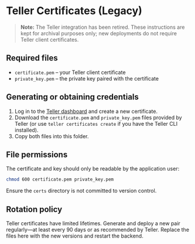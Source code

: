 # Teller Certificates (Legacy)

> **Note:** The Teller integration has been retired. These instructions are kept for archival
> purposes only; new deployments do not require Teller client certificates.

## Required files

- `certificate.pem` – your Teller client certificate
- `private_key.pem` – the private key paired with the certificate

## Generating or obtaining credentials

1. Log in to the [Teller dashboard](https://dashboard.teller.io/) and create a new certificate.
2. Download the `certificate.pem` and `private_key.pem` files provided by Teller (or use `teller certificates create` if you have the Teller CLI installed).
3. Copy both files into this folder.

## File permissions

The certificate and key should only be readable by the application user:

```bash
chmod 600 certificate.pem private_key.pem
```

Ensure the `certs` directory is not committed to version control.

## Rotation policy

Teller certificates have limited lifetimes. Generate and deploy a new pair regularly—at least every 90 days or as recommended by Teller. Replace the files here with the new versions and restart the backend.

